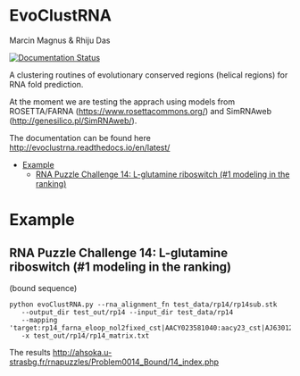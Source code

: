 EvoClustRNA
================================================================================
Marcin Magnus & Rhiju Das

[![Documentation Status](https://readthedocs.org/projects/evoclustrna/badge/?version=latest)](http://evoclustrna.readthedocs.io/en/latest/?badge=latest)
     
A clustering routines of evolutionary conserved regions (helical regions) for RNA fold prediction. 

At the moment we are testing the apprach using models from ROSETTA/FARNA (https://www.rosettacommons.org/) and SimRNAweb (http://genesilico.pl/SimRNAweb/).

The documentation can be found here http://evoclustrna.readthedocs.io/en/latest/

  * [Example](#example)
    * [RNA Puzzle Challenge 14: L\-glutamine riboswitch (\#1 modeling in the ranking)](#rna-puzzle-challenge-14-l-glutamine-riboswitch-1-modeling-in-the-ranking)
	
# Example

## RNA Puzzle Challenge 14: L-glutamine riboswitch (#1 modeling in the ranking)

(bound sequence)

    python evoClustRNA.py --rna_alignment_fn test_data/rp14/rp14sub.stk 
       --output_dir test_out/rp14 --input_dir test_data/rp14
       --mapping 'target:rp14_farna_eloop_nol2fixed_cst|AACY023581040:aacy23_cst|AJ630128:aj63_cst' 
       -x test_out/rp14/rp14_matrix.txt

The results <http://ahsoka.u-strasbg.fr/rnapuzzles/Problem0014_Bound/14_index.php>

